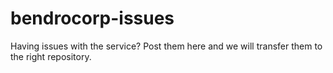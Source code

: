 # bendrocorp-issues
Having issues with the service? Post them here and we will transfer them to the right repository.
